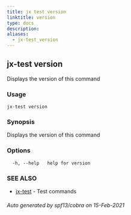 ```yaml
---
title: jx test version
linktitle: version
type: docs
description: 
aliases:
  - jx-test_version
---
```


## jx-test version

Displays the version of this command

### Usage

```
jx-test version
```

### Synopsis

Displays the version of this command

### Options

```
  -h, --help   help for version
```

### SEE ALSO

* [jx-test](..)	 - Test commands

###### Auto generated by spf13/cobra on 15-Feb-2021
